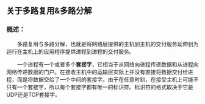 ## 关于多路复用&多路分解

### 概述：

&emsp;&emsp;多路复用与多路分解，也就是将网络层提供的主机到主机的交付服务延伸到为运行在主机上的应用程序提供进程到进程的交付服务。  

&emsp;&emsp;一个进程有一个或者多个**套接字**，它相当于从网络向进程传递数据和从进程向网络传递数据的门户。在接收主机中的运输层实际上并没有直接将数据交付给进程，而是将数据交给了一个中间的套接字。由于在任意时刻，在接受主机上可能不只有一个套接字，所以每个套接字都有唯一的标识符。标识符的格式取决于它是UDP还是TCP套接字。